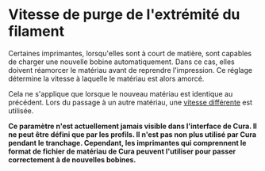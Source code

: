 Vitesse de purge de l'extrémité du filament
====
Certaines imprimantes, lorsqu'elles sont à court de matière, sont capables de charger une nouvelle bobine automatiquement. Dans ce cas, elles doivent réamorcer le matériau avant de reprendre l'impression. Ce réglage détermine la vitesse à laquelle le matériau est alors amorcé. 

Cela ne s'applique que lorsque le nouveau matériau est identique au précédent. Lors du passage à un autre matériau, une [vitesse différente](material_flush_purge_speed.md) est utilisée.

**Ce paramètre n'est actuellement jamais visible dans l'interface de Cura. Il ne peut être défini que par les profils. Il n'est pas non plus utilisé par Cura pendant le tranchage. Cependant, les imprimantes qui comprennent le format de fichier de matériau de Cura peuvent l'utiliser pour passer correctement à de nouvelles bobines.**
